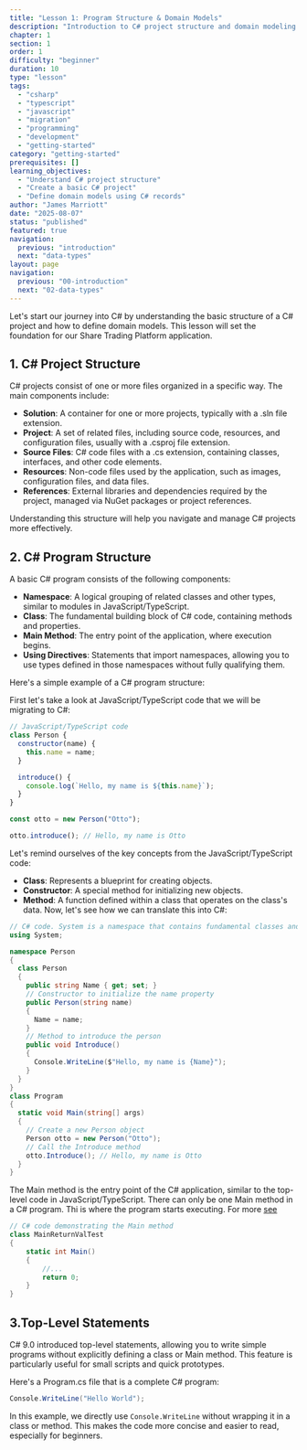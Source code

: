 ```yaml
---
title: "Lesson 1: Program Structure & Domain Models"
description: "Introduction to C# project structure and domain modeling for JS/TS developers"
chapter: 1
section: 1
order: 1
difficulty: "beginner"
duration: 10
type: "lesson"
tags:
  - "csharp"
  - "typescript"
  - "javascript"
  - "migration"
  - "programming"
  - "development"
  - "getting-started"
category: "getting-started"
prerequisites: []
learning_objectives:
  - "Understand C# project structure"
  - "Create a basic C# project"
  - "Define domain models using C# records"
author: "James Marriott"
date: "2025-08-07"
status: "published"
featured: true
navigation:
  previous: "introduction"
  next: "data-types"
layout: page
navigation:
  previous: "00-introduction"
  next: "02-data-types"
---
```


Let's start our journey into C# by understanding the basic structure of a C# project and how to define domain models. This lesson will set the foundation for our Share Trading Platform application.

## 1. C# Project Structure

C# projects consist of one or more files organized in a specific way. The main components include:

- **Solution**: A container for one or more projects, typically with a .sln file extension.
- **Project**: A set of related files, including source code, resources, and configuration files, usually with a .csproj file extension.
- **Source Files**: C# code files with a .cs extension, containing classes, interfaces, and other code elements.
- **Resources**: Non-code files used by the application, such as images, configuration files, and data files.
- **References**: External libraries and dependencies required by the project, managed via NuGet packages or project references.

Understanding this structure will help you navigate and manage C# projects more effectively.

## 2. C# Program Structure

A basic C# program consists of the following components:

- **Namespace**: A logical grouping of related classes and other types, similar to modules in JavaScript/TypeScript.
- **Class**: The fundamental building block of C# code, containing methods and properties.
- **Main Method**: The entry point of the application, where execution begins.
- **Using Directives**: Statements that import namespaces, allowing you to use types defined in those namespaces without fully qualifying them.

Here's a simple example of a C# program structure:

First let's take a look at JavaScript/TypeScript code that we will be migrating to C#:

```javascript
// JavaScript/TypeScript code
class Person {
  constructor(name) {
    this.name = name;
  }

  introduce() {
    console.log(`Hello, my name is ${this.name}`);
  }
}

const otto = new Person("Otto");

otto.introduce(); // Hello, my name is Otto
```

Let's remind ourselves of the key concepts from the JavaScript/TypeScript code:

- **Class**: Represents a blueprint for creating objects.
- **Constructor**: A special method for initializing new objects.
- **Method**: A function defined within a class that operates on the class's data.
  Now, let's see how we can translate this into C#:

```csharp
// C# code. System is a namespace that contains fundamental classes and base classes that define commonly-used types.
using System;

namespace Person
{
  class Person
  {
    public string Name { get; set; }
    // Constructor to initialize the name property
    public Person(string name)
    {
      Name = name;
    }
    // Method to introduce the person
    public void Introduce()
    {
      Console.WriteLine($"Hello, my name is {Name}");
    }
  }
}
class Program
{
  static void Main(string[] args)
  {
    // Create a new Person object
    Person otto = new Person("Otto");
    // Call the Introduce method
    otto.Introduce(); // Hello, my name is Otto
  }
}
```

The Main method is the entry point of the C# application, similar to the top-level code in JavaScript/TypeScript. There can only be one Main method in a C# program. Thi is where the program starts executing. For more [see](https://learn.microsoft.com/en-us/dotnet/csharp/fundamentals/program-structure/main-command-line)

```csharp
// C# code demonstrating the Main method
class MainReturnValTest
{
    static int Main()
    {
        //...
        return 0;
    }
}
```

## 3.Top-Level Statements

C# 9.0 introduced top-level statements, allowing you to write simple programs without explicitly defining a class or Main method. This feature is particularly useful for small scripts and quick prototypes.

Here's a Program.cs file that is a complete C# program:

```csharp
Console.WriteLine("Hello World");
```

In this example, we directly use `Console.WriteLine` without wrapping it in a class or method. This makes the code more concise and easier to read, especially for beginners.
